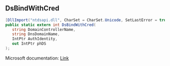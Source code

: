 ## DsBindWithCred

```csharp
[DllImport("ntdsapi.dll", CharSet = CharSet.Unicode, SetLastError = true)]
public static extern int DsBindWithCred(
   string DomainControllerName,
   string DnsDomainName,
   IntPtr AuthIdentity,
   out IntPtr phDS
);
```

Microsoft documentation: [Link](https://docs.microsoft.com/en-us/windows/win32/api/ntdsapi/nf-ntdsapi-dsbindwithcredw)
